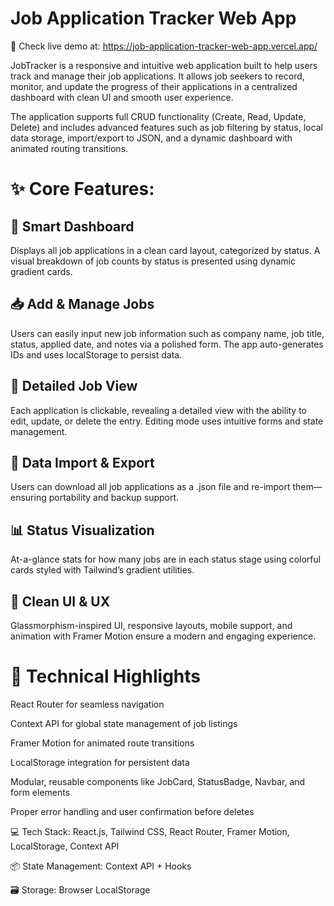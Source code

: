 # Job Application Tracker Web App

🔗 Check live demo at: https://job-application-tracker-web-app.vercel.app/


JobTracker is a responsive and intuitive web application built to help users track and manage their job applications. It allows job seekers to record, monitor, and update the progress of their applications in a centralized dashboard with clean UI and smooth user experience.

The application supports full CRUD functionality (Create, Read, Update, Delete) and includes advanced features such as job filtering by status, local data storage, import/export to JSON, and a dynamic dashboard with animated routing transitions.

<h1>✨ Core Features:</h1>
<h2>🧠 Smart Dashboard</h2>
Displays all job applications in a clean card layout, categorized by status. A visual breakdown of job counts by status is presented using dynamic gradient cards.

<h2>📥 Add & Manage Jobs</h2>
Users can easily input new job information such as company name, job title, status, applied date, and notes via a polished form. The app auto-generates IDs and uses localStorage to persist data.

<h2>📄 Detailed Job View</h2>
Each application is clickable, revealing a detailed view with the ability to edit, update, or delete the entry. Editing mode uses intuitive forms and state management.

<h2>📂 Data Import & Export</h2>
Users can download all job applications as a .json file and re-import them—ensuring portability and backup support.

<h2>📊 Status Visualization</h2>
At-a-glance stats for how many jobs are in each status stage using colorful cards styled with Tailwind’s gradient utilities.

<h2>🌙 Clean UI & UX</h2>
Glassmorphism-inspired UI, responsive layouts, mobile support, and animation with Framer Motion ensure a modern and engaging experience.



<h1>🔧 Technical Highlights</h1>

React Router for seamless navigation

Context API for global state management of job listings

Framer Motion for animated route transitions

LocalStorage integration for persistent data

Modular, reusable components like JobCard, StatusBadge, Navbar, and form elements

Proper error handling and user confirmation before deletes

💻 Tech Stack: React.js, Tailwind CSS, React Router, Framer Motion, LocalStorage, Context API

📦 State Management: Context API + Hooks

🗃️ Storage: Browser LocalStorage

